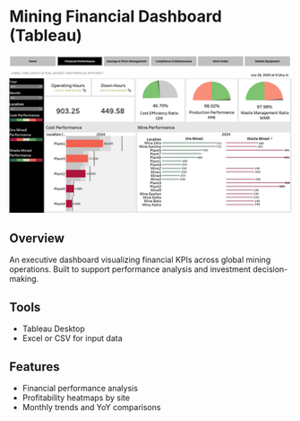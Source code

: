# Mining Financial Dashboard (Tableau)
![Dashboard Preview](./preview.png)

## Overview
An executive dashboard visualizing financial KPIs across global mining operations. Built to support performance analysis and investment decision-making.

## Tools
- Tableau Desktop
- Excel or CSV for input data

## Features
- Financial performance analysis
- Profitability heatmaps by site
- Monthly trends and YoY comparisons
